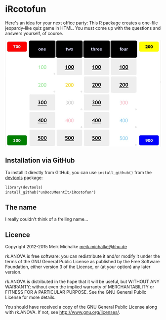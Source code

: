 # iRcotofun

Here's an idea for your next office party: This R package creates a one-file jeopardy-like quiz game in HTML. You must come up with the questions and answers yourself, of course.

![main window](/inst/screenshots/main_window.jpg?raw=true "main window")

## Installation via GitHub

To install it directly from GitHub, you can use `install_github()` from the [devtools](https://github.com/hadley/devtools) package:

```
library(devtools)
install_github("unDocUMeantIt/iRcotofun")
```

## The name

I really couldn't think of a frelling name...

## Licence

Copyright 2012-2015 Meik Michalke <meik.michalke@hhu.de>

rk.ANOVA is free software: you can redistribute it and/or modify
it under the terms of the GNU General Public License as published by
the Free Software Foundation, either version 3 of the License, or
(at your option) any later version.

rk.ANOVA is distributed in the hope that it will be useful,
but WITHOUT ANY WARRANTY; without even the implied warranty of
MERCHANTABILITY or FITNESS FOR A PARTICULAR PURPOSE.  See the
GNU General Public License for more details.

You should have received a copy of the GNU General Public License
along with rk.ANOVA.  If not, see <http://www.gnu.org/licenses/>.
